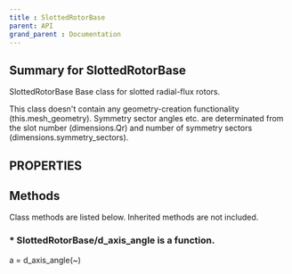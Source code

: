 ```yaml
---
title : SlottedRotorBase
parent: API
grand_parent : Documentation
---
```

## Summary for SlottedRotorBase
SlottedRotorBase Base class for slotted radial-flux rotors.

This class doesn't contain any geometry-creation functionality
(this.mesh_geometry). Symmetry sector angles etc. are determinated
from the slot number (dimensions.Qr) and number of symmetry sectors
(dimensions.symmetry_sectors).
## PROPERTIES
## Methods
Class methods are listed below. Inherited methods are not included.
### * SlottedRotorBase/d_axis_angle is a function.
a = d_axis_angle(~)

